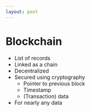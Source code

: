 ```yaml
---
layout: post
---
```


# Blockchain

* List of records
* Linked as a chain
* Decentralized
* Secured using cryptography
  * Pointer to previous block
  * Timestamp
  * (Transaction) data
* For nearly any data
